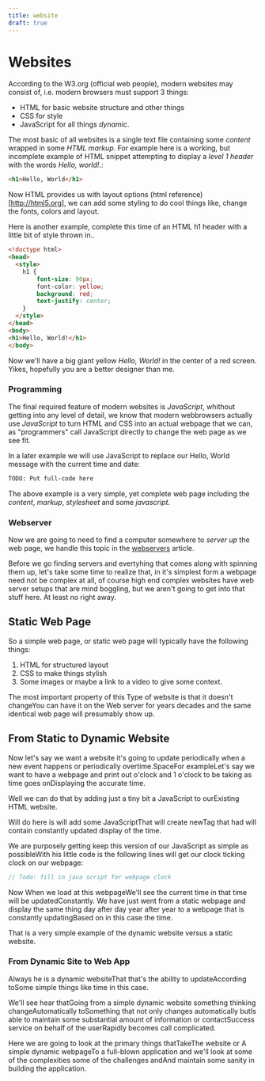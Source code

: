 ```yaml
---
title: website
draft: true
---
```


# Websites

According to the W3.org (official web people), modern websites may
consist of, i.e. modern browsers must support 3 things:

- HTML for basic website structure and other things
- CSS for style
- JavaScript for all things _dynamic_.

The most basic of all websites is a single text file containing some
*content* wrapped in some *HTML markup*.  For example here is a
working, but incomplete example of HTML snippet attempting to display
a _level 1 header_ with the words _Hello, world!._:

```html
<h1>Hello, World</h1>
```

Now HTML provides us with layout options (html
reference)[http://html5.org], we can add some styling to do cool
things like, change the fonts, colors and layout.

Here is another example, complete this time of an HTML h1 header with
a little bit of style thrown in..

```html
<!doctype html>
<head>
  <style>
	h1 {
		font-size: 90px;
		font-color: yellow;
		background: red;
		text-justify: center;
	}
  </style>
</head>
<body>
<h1>Hello, World!</h1>
</body>
```

Now we'll have a big giant yellow _Hello, World!_ in the center of a
red screen.  Yikes, hopefully you are a better designer than me.

### Programming

The final required feature of modern websites is _JavaScript_,
whithout getting into any level of detail, we know that modern
webbrowsers actually use _JavaScript_ to turn HTML and CSS into an
actual webpage that we can, as "programmers" call JavaScript directly
to change the web page as we see fit.

In a later example we will use JavaScript to replace our Hello, World
message with the current time and date:

```html
TODO: Put full-code here
```

The above example is a very simple, yet complete web page including
the _content_, _markup_, _stylesheet_ and some _javascript_. 

### Webserver 

Now we are going to need to find a computer somewhere to _server up_
the web page, we handle this topic in the [webservers](webservers)
article. 

Before we go finding servers and evertyhing that comes along with
spinning them up, let's take some time to realize that, in it's
simplest form a webpage need not be complex at all, of course high end
complex websites have web server setups that are mind boggling, but we
aren't going to get into that stuff here.  At least no right away.

## Static Web Page

So a simple web page, or static web page will typically have the
following things:

1. HTML for structured layout
2. CSS to make things stylish
3. Some images or maybe a link to a video to give some context. 

The most important property of this Type of website is that it doesn't
changeYou can have it on the Web server for years decades and the same
identical web page will presumably show up. 

## From Static to Dynamic Website

Now let's say we want a website it's going to update periodically when
a new event happens or periodically overtime.SpaceFor exampleLet's say
we want to have a webpage and print out o'clock and 1 o'clock to be
taking as time goes onDisplaying the accurate time.

Well we can do that by adding just a tiny bit a JavaScript to
ourExisting HTML website. 

Will do here is will add some JavaScriptThat will create newTag that
had will contain constantly updated display of the time. 

We are purposely getting keep this version of our JavaScript as simple
as possibleWith his little code is the following lines will get our
clock ticking clock on our webpage:

```javascript
// Todo: fill in java script for webpage clock
```

Now When we load at this webpageWe'll see the current time in that
time will be updatedConstantly. We have just went from a static
webpage and display the same thing day after day year after year to a
webpage that is constantly updatingBased on in this case the time. 

That is a very simple example of the dynamic website versus a static
website. 

### From Dynamic Site to Web App

Always he is a dynamic websiteThat that's the ability to
updateAccording toSome simple things like time in this case. 

We'll see hear thatGoing from a simple dynamic website something
thinking changeAutomatically toSomething that not only changes
automatically butIs able to maintain some substantial amount of
information or contactSuccess service on behalf of the userRapidly
becomes call complicated.

Here we are going to look at the primary things thatTakeThe website or
A simple dynamic webpageTo a full-blown application and we'll look at
some of the complexities some of the challenges andAnd maintain some
sanity in building the application. 
